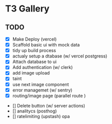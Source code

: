 # T3 Gallery 

## TODO

- [x] Make Deploy (vercel)
- [x] Scaffold basic ui with mock data 
- [x] tidy up build process
- [X]  actualy setup a dtabase (w/ vercel postgress)
- [x] Attach database to ui 
- [x] Add authentication (w/ clerk)
- [x] add image upload
- [x] taint
- [x] use next image component
- [x] error managemet (w/ sentry)
- [x] routing/image page (parallel route )
- [] Delete button (w/ server actions)
- [] analitycs (posthog)
- [] ratelimiting (upstash)
opa
